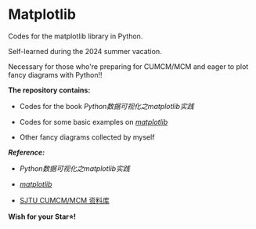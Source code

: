 # Matplotlib

Codes for the matplotlib library in Python.

Self-learned during the 2024 summer vacation.

Necessary for those who're preparing for CUMCM/MCM and eager to plot fancy diagrams with Python!!

**The repository contains:**
- Codes for the book *Python数据可视化之matplotlib实践*

- Codes for some basic examples on [*matplotlib*](https://matplotlib.org/)

- Other fancy diagrams collected by myself

***Reference:***
- *Python数据可视化之matplotlib实践*

- [*matplotlib*](https://matplotlib.org/)

- [SJTU CUMCM/MCM 资料库](https://anl.sjtu.edu.cn/mcm/docs/)

**Wish for your Star⭐!**